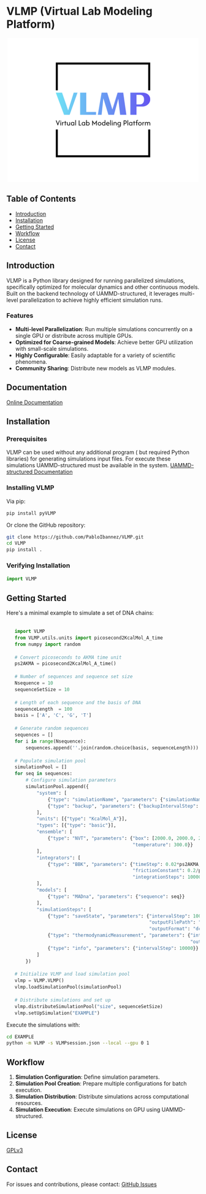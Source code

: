 # VLMP (Virtual Lab Modeling Platform)

<p align="center">
    <img src="https://github.com/PabloIbannez/VLMP/blob/main/docs/_images/logo.png" width="500">
</p>

## Table of Contents

- [Introduction](#introduction)
- [Installation](#installation)
- [Getting Started](#getting-started)
- [Workflow](#workflow)
- [License](#license)
- [Contact](#contact)

## Introduction

VLMP is a Python library designed for running parallelized simulations, specifically optimized for molecular dynamics and other continuous models. Built on the backend technology of UAMMD-structured, it leverages multi-level parallelization to achieve highly efficient simulation runs.

### Features

- **Multi-level Parallelization**: Run multiple simulations concurrently on a single GPU or distribute across multiple GPUs.
- **Optimized for Coarse-grained Models**: Achieve better GPU utilization with small-scale simulations.
- **Highly Configurable**: Easily adaptable for a variety of scientific phenomena.
- **Community Sharing**: Distribute new models as VLMP modules.

## Documentation

[Online Documentation](https://vlmp.readthedocs.io/en/latest/)

## Installation

### Prerequisites

VLMP can be used without any additional program ( but required Python libraries) for generating simulations input files.
For execute these simulations UAMMD-structured must be available in the system. [UAMMD-structured Documentation](https://uammd-structured.readthedocs.io/en/latest/)

### Installing VLMP

Via pip:
```bash
pip install pyVLMP
```

Or clone the GitHub repository:

```bash
git clone https://github.com/PabloIbannez/VLMP.git
cd VLMP
pip install .
```

### Verifying Installation

```python
import VLMP
```

## Getting Started

Here's a minimal example to simulate a set of DNA chains:

```python

   import VLMP
   from VLMP.utils.units import picosecond2KcalMol_A_time
   from numpy import random

   # Convert picoseconds to AKMA time unit
   ps2AKMA = picosecond2KcalMol_A_time()

   # Number of sequences and sequence set size
   Nsequence = 10
   sequenceSetSize = 10

   # Length of each sequence and the basis of DNA
   sequenceLength  = 100
   basis = ['A', 'C', 'G', 'T']

   # Generate random sequences
   sequences = []
   for i in range(Nsequence):
       sequences.append(''.join(random.choice(basis, sequenceLength)))

   # Populate simulation pool
   simulationPool = []
   for seq in sequences:
       # Configure simulation parameters
       simulationPool.append({
           "system": [
               {"type": "simulationName", "parameters": {"simulationName": seq}},
               {"type": "backup", "parameters": {"backupIntervalStep": 100000}}
           ],
           "units": [{"type": "KcalMol_A"}],
           "types": [{"type": "basic"}],
           "ensemble": [
               {"type": "NVT", "parameters": {"box": [2000.0, 2000.0, 2000.0],
                                              "temperature": 300.0}}
           ],
           "integrators": [
               {"type": "BBK", "parameters": {"timeStep": 0.02*ps2AKMA,
                                              "frictionConstant": 0.2/ps2AKMA,
                                              "integrationSteps": 1000000}}
           ],
           "models": [
               {"type": "MADna", "parameters": {"sequence": seq}}
           ],
           "simulationSteps": [
               {"type": "saveState", "parameters": {"intervalStep": 10000,
                                                    "outputFilePath": "traj",
                                                    "outputFormat": "dcd"}},
               {"type": "thermodynamicMeasurement", "parameters": {"intervalStep": 10000,
                                                                   "outputFilePath": "thermo.dat"}},
               {"type": "info", "parameters": {"intervalStep": 10000}}
           ]
       })

   # Initialize VLMP and load simulation pool
   vlmp = VLMP.VLMP()
   vlmp.loadSimulationPool(simulationPool)

   # Distribute simulations and set up
   vlmp.distributeSimulationPool("size", sequenceSetSize)
   vlmp.setUpSimulation("EXAMPLE")
```

Execute the simulations with:

```bash
cd EXAMPLE
python -m VLMP -s VLMPsession.json --local --gpu 0 1
```

## Workflow

1. **Simulation Configuration**: Define simulation parameters.
2. **Simulation Pool Creation**: Prepare multiple configurations for batch execution.
3. **Simulation Distribution**: Distribute simulations across computational resources.
4. **Simulation Execution**: Execute simulations on GPU using UAMMD-structured.

## License

[GPLv3](./LICENSE.txt)

## Contact

For issues and contributions, please contact: [GitHub Issues](https://github.com/PabloIbannez/VLMP/issues)

